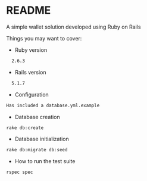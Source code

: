 # README

A simple wallet solution developed using Ruby on Rails

Things you may want to cover:

* Ruby version
```sh
  2.6.3
```
* Rails version
```sh
  5.1.7
```
* Configuration
```sh
Has included a database.yml.example
```
* Database creation
```sh
rake db:create
```
* Database initialization
```sh
rake db:migrate db:seed
```
* How to run the test suite
```sh
rspec spec
```


